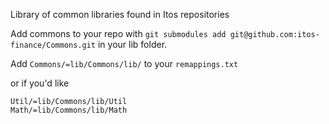 Library of common libraries found in Itos repositories

Add commons to your repo with
`git submodules add git@github.com:itos-finance/Commons.git` in your lib folder.

Add
`Commons/=lib/Commons/lib/`
to your `remappings.txt`

or if you'd like
```
Util/=lib/Commons/lib/Util
Math/=lib/Commons/lib/Math
```
